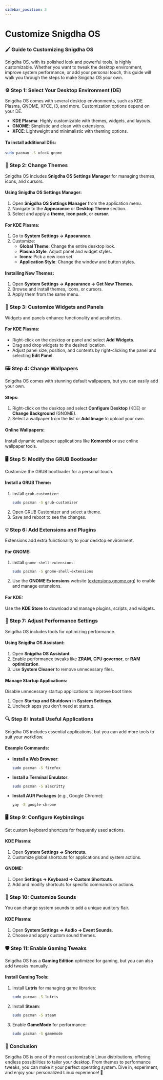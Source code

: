 ```yaml
---
sidebar_position: 3
---
```


# Customize Snigdha OS

### 🖌️ **Guide to Customizing Snigdha OS**

Snigdha OS, with its polished look and powerful tools, is highly customizable. Whether you want to tweak the desktop environment, improve system performance, or add your personal touch, this guide will walk you through the steps to make Snigdha OS your own.



### ⚙️ **Step 1: Select Your Desktop Environment (DE)**
Snigdha OS comes with several desktop environments, such as KDE Plasma, GNOME, XFCE, i3, and more. Customization options depend on your DE.

- **KDE Plasma**: Highly customizable with themes, widgets, and layouts.
- **GNOME**: Simplistic and clean with extensions.
- **XFCE**: Lightweight and minimalistic with theming options.

#### To install additional DEs:
```bash
sudo pacman -S xfce4 gnome
```



### 🎨 **Step 2: Change Themes**
Snigdha OS includes **Snigdha OS Settings Manager** for managing themes, icons, and cursors.

#### Using Snigdha OS Settings Manager:
1. Open **Snigdha OS Settings Manager** from the application menu.
2. Navigate to the **Appearance** or **Desktop Theme** section.
3. Select and apply a **theme**, **icon pack**, or **cursor**.

#### For KDE Plasma:
1. Go to **System Settings → Appearance**.
2. Customize:
   - **Global Theme**: Change the entire desktop look.
   - **Plasma Style**: Adjust panel and widget styles.
   - **Icons**: Pick a new icon set.
   - **Application Style**: Change the window and button styles.

#### Installing New Themes:
1. Open **System Settings → Appearance → Get New Themes**.
2. Browse and install themes, icons, or cursors.
3. Apply them from the same menu.



### 📂 **Step 3: Customize Widgets and Panels**
Widgets and panels enhance functionality and aesthetics.

#### For KDE Plasma:
- Right-click on the desktop or panel and select **Add Widgets**.
- Drag and drop widgets to the desired location.
- Adjust panel size, position, and contents by right-clicking the panel and selecting **Edit Panel**.



### 🖼️ **Step 4: Change Wallpapers**
Snigdha OS comes with stunning default wallpapers, but you can easily add your own.

#### Steps:
1. Right-click on the desktop and select **Configure Desktop** (KDE) or **Change Background** (GNOME).
2. Select a wallpaper from the list or **Add Image** to upload your own.

#### Online Wallpapers:
Install dynamic wallpaper applications like **Komorebi** or use online wallpaper tools.



### 🖥️ **Step 5: Modify the GRUB Bootloader**
Customize the GRUB bootloader for a personal touch.

#### Install a GRUB Theme:
1. Install `grub-customizer`:
   ```bash
   sudo pacman -S grub-customizer
   ```
2. Open GRUB Customizer and select a theme.
3. Save and reboot to see the changes.



### 💡 **Step 6: Add Extensions and Plugins**
Extensions add extra functionality to your desktop environment.

#### For GNOME:
1. Install `gnome-shell-extensions`:
   ```bash
   sudo pacman -S gnome-shell-extensions
   ```
2. Use the **GNOME Extensions** website ([extensions.gnome.org](https://extensions.gnome.org)) to enable and manage extensions.

#### For KDE:
Use the **KDE Store** to download and manage plugins, scripts, and widgets.



### 🔧 **Step 7: Adjust Performance Settings**
Snigdha OS includes tools for optimizing performance.

#### Using Snigdha OS Assistant:
1. Open **Snigdha OS Assistant**.
2. Enable performance tweaks like **ZRAM**, **CPU governor**, or **RAM optimization**.
3. Use **System Cleaner** to remove unnecessary files.

#### Manage Startup Applications:
Disable unnecessary startup applications to improve boot time:
1. Open **Startup and Shutdown** in **System Settings**.
2. Uncheck apps you don’t need at startup.



### 🔍 **Step 8: Install Useful Applications**
Snigdha OS includes essential applications, but you can add more tools to suit your workflow.

#### Example Commands:
- **Install a Web Browser**:
  ```bash
  sudo pacman -S firefox
  ```
- **Install a Terminal Emulator**:
  ```bash
  sudo pacman -S alacritty
  ```
- **Install AUR Packages** (e.g., Google Chrome):
  ```bash
  yay -S google-chrome
  ```



### 🖥️ **Step 9: Configure Keybindings**
Set custom keyboard shortcuts for frequently used actions.

#### KDE Plasma:
1. Open **System Settings → Shortcuts**.
2. Customize global shortcuts for applications and system actions.

#### GNOME:
1. Open **Settings → Keyboard → Custom Shortcuts**.
2. Add and modify shortcuts for specific commands or actions.



### 🎵 **Step 10: Customize Sounds**
You can change system sounds to add a unique auditory flair.

#### KDE Plasma:
1. Open **System Settings → Audio → Event Sounds**.
2. Choose and apply custom sound themes.



### 🛡️ **Step 11: Enable Gaming Tweaks**
Snigdha OS has a **Gaming Edition** optimized for gaming, but you can also add tweaks manually.

#### Install Gaming Tools:
1. Install **Lutris** for managing game libraries:
   ```bash
   sudo pacman -S lutris
   ```
2. Install **Steam**:
   ```bash
   sudo pacman -S steam
   ```
3. Enable **GameMode** for performance:
   ```bash
   sudo pacman -S gamemode
   ```



### 🚀 **Conclusion**
Snigdha OS is one of the most customizable Linux distributions, offering endless possibilities to tailor your desktop. From themes to performance tweaks, you can make it your perfect operating system. Dive in, experiment, and enjoy your personalized Linux experience! 🎉